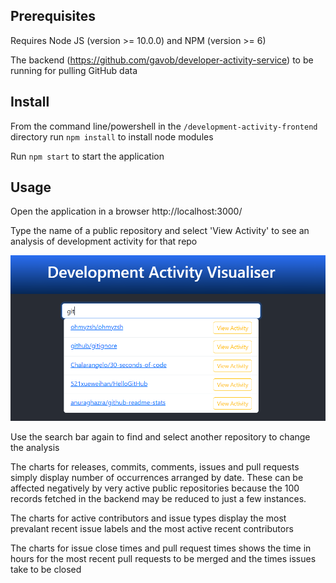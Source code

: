 ## Prerequisites

Requires Node JS (version >= 10.0.0) and NPM (version >= 6)

The backend (https://github.com/gavob/developer-activity-service) to be running for pulling GitHub data

## Install

From the command line/powershell in the `/development-activity-frontend` directory run `npm install` to install node modules

Run `npm start` to start the application

## Usage

Open the application in a browser http://localhost:3000/

Type the name of a public repository and select 'View Activity' to see an analysis of development activity for that repo

![alt text](image.png)

Use the search bar again to find and select another repository to change the analysis

The charts for releases, commits, comments, issues and pull requests simply display number of occurrences arranged by date. 
These can be affected negatively by very active public repositories because the 100 records fetched in the backend may
be reduced to just a few instances.

The charts for active contributors and issue types display the most prevalant recent issue labels and the most active
recent contributors

The charts for issue close times and pull request times shows the time in hours for the most recent pull requests to be merged and
the times issues take to be closed